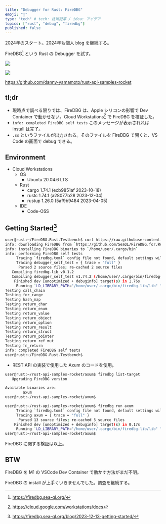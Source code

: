 ```yaml
---
title: "Debugger for Rust: FireDBG"
emoji: "🌄"
type: "tech" # tech: 技術記事 / idea: アイデア
topics: ["rust", "debug", "firedbg"]
published: false
---
```


2024年のスタート。2024年も個人 blog を継続する。

FireDBG[^2] という Rust の Debugger を試す。

![](https://storage.googleapis.com/zenn-user-upload/bb5186fc4ad5-20240102.png)

![](https://storage.googleapis.com/zenn-user-upload/ebc3f50621e0-20240103.png)

https://github.com/danny-yamamoto/rust-api-samples-rocket

## tl;dr
- 現時点で調べる限りでは、FireDBG は、Apple シリコンの影響で Dev Container で動かせない。Cloud Workstations[^3] で FireDBG を検証した。
- `info: completed FireDBG self tests` このメッセージが表示されれば install は完了。
- `.ss` というファイルが出力される。そのファイルを FireDBG で開くと、VS Code の画面で debug できる。

## Environment
* Cloud Workstations
    * OS
        * Ubuntu 20.04.6 LTS
    * Rust
        * cargo 1.74.1 (ecb9851af 2023-10-18)
        * rustc 1.74.1 (a28077b28 2023-12-04)
        * rustup 1.26.0 (5af9b9484 2023-04-05)
    * IDE
        * Code-OSS

## Getting Started[^1]
```bash
user@rust:~/FireDBG.Rust.Testbench$ curl https://raw.githubusercontent.com/SeaQL/FireDBG.for.Rust/main/install.sh -sSf | sh
info: downloading FireDBG from `https://github.com/SeaQL/FireDBG.for.Rust/releases/download/1.74.2/x86_64-ubuntu20.04.tar.gz`
info: installing FireDBG binaries to `/home/user/.cargo/bin`
info: performing FireDBG self tests
     Tracing `firedbg.toml` config file not found, default settings will be applied
     Tracing debugger_self_test = { trace = "full" }
      Parsed 2 source files; re-cached 2 source files
   Compiling firedbg-lib v0.1.2
   Compiling debugger_self_test v1.74.2 (/home/user/.cargo/bin/firedbg-lib/debugger-self-test)
    Finished dev [unoptimized + debuginfo] target(s) in 1.76s
     Running `LD_LIBRARY_PATH="/home/user/.cargo/bin/firedbg-lib/lib" "/home/user/.cargo/bin/firedbg-debugger" "run" "/home/user/.cargo/bin/firedbg-lib/debugger-self-test/target/debug/debugger_self_test" "--workspace-root" "/home/user/.cargo/bin/firedbg-lib/debugger-self-test" "--output" "/home/user/.cargo/bin/firedbg-lib/debugger-self-test/output.firedbg.ss" "--package-name" "debugger_self_test" "--package" "./full"`
Testing call_chain
Testing for_range
Testing hash_map
Testing return_char
Testing return_enum
Testing return_value
Testing return_object
Testing return_option
Testing return_result
Testing return_struct
Testing return_pointer
Testing return_ref_mut
Testing fn_return
info: completed FireDBG self tests
user@rust:~/FireDBG.Rust.Testbench$
```

- REST API の実装で使用した Axum のコードを使用。
```bash
user@rust:~/rust-api-samples-rocket/axum$ firedbg list-target
   Upgrading FireDBG version

Available binaries are:
        axum
user@rust:~/rust-api-samples-rocket/axum$
```

```bash
user@rust:~/rust-api-samples-rocket/axum$ firedbg run axum
     Tracing `firedbg.toml` config file not found, default settings will be applied
     Tracing axum = { trace = "full" }
      Parsed 13 source files; re-cached 5 source files
    Finished dev [unoptimized + debuginfo] target(s) in 0.17s
     Running `LD_LIBRARY_PATH="/home/user/.cargo/bin/firedbg-lib/lib" "/home/user/.cargo/bin/firedbg-debugger" "run" "/home/user/rust-api-samples-rocket/axum/target/debug/axum" "--workspace-root" "/home/user/rust-api-samples-rocket/axum" "--output" "/home/user/rust-api-samples-rocket/axum/firedbg/target/axum-1704180031405.firedbg.ss" "--package-name" "axum" "--package" "./full"`
user@rust:~/rust-api-samples-rocket/axum$
```

FireDBG に関する検証は以上。

## BTW
FireDBG を M1 の VSCode Dev Container で動かす方法がまだ不明。

FireDBG の install が上手くいきませんでした。調査を継続する。

[^1]: https://firedbg.sea-ql.org/blog/2023-12-13-getting-started/
[^2]: https://firedbg.sea-ql.org/
[^3]: https://cloud.google.com/workstations/docs
